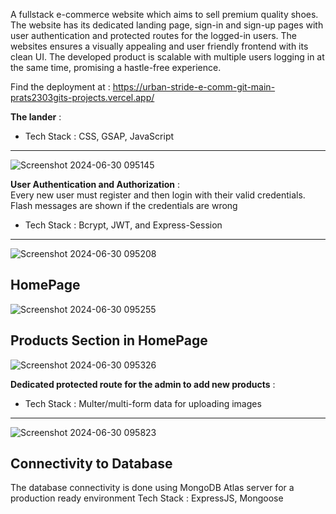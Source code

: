 A fullstack e-commerce website which aims to sell premium quality shoes. The website has its dedicated landing page, sign-in and sign-up pages with user authentication and protected routes for the logged-in users.
The websites ensures a visually appealing and user friendly frontend with its clean UI. The developed product is scalable with multiple users logging in at the same time, promising a hastle-free 
experience.

Find the deployment at : https://urban-stride-e-comm-git-main-prats2303gits-projects.vercel.app/


**The lander** : <br>
- Tech Stack : CSS, GSAP, JavaScript 
------------------------------------------------
![Screenshot 2024-06-30 095145](https://github.com/Prats2303git/UrbanStride-E-comm/assets/124715995/3ec45913-b9a5-464e-9a5b-f45829d284e2)


**User Authentication and Authorization** : <br>
Every new user must register and then login with their valid credentials. Flash messages are shown if the credentials are wrong
- Tech Stack : Bcrypt, JWT, and Express-Session
-----------------------------------------------

![Screenshot 2024-06-30 095208](https://github.com/Prats2303git/UrbanStride-E-comm/assets/124715995/56f912e8-6876-46cc-b54e-ce7fae0cb53c)


**HomePage**
-----------------------------------------------

![Screenshot 2024-06-30 095255](https://github.com/Prats2303git/UrbanStride-E-comm/assets/124715995/5479bf79-1c37-4eab-897e-415e70288477)


**Products Section in HomePage**
-----------------------------------------------

![Screenshot 2024-06-30 095326](https://github.com/Prats2303git/UrbanStride-E-comm/assets/124715995/b2f5fdd4-a161-43a9-936a-e68b1373d920)


**Dedicated protected route for the admin to add new products** : <br>
- Tech Stack : Multer/multi-form data for uploading images
-----------------------------------------------

![Screenshot 2024-06-30 095823](https://github.com/Prats2303git/UrbanStride-E-comm/assets/124715995/e82e9cc7-447f-4374-875e-256ec6d5effe)


**Connectivity to Database**
-----------------------------------------------

The database connectivity is done using MongoDB Atlas server for a production ready environment
Tech Stack : ExpressJS, Mongoose




